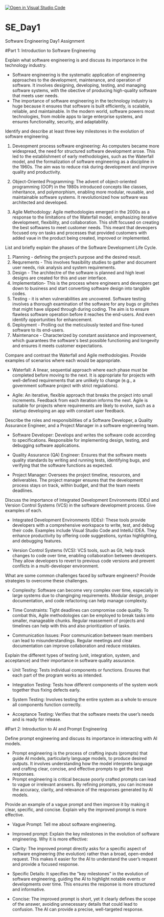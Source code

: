 [![Open in Visual Studio Code](https://classroom.github.com/assets/open-in-vscode-2e0aaae1b6195c2367325f4f02e2d04e9abb55f0b24a779b69b11b9e10269abc.svg)](https://classroom.github.com/online_ide?assignment_repo_id=18367640&assignment_repo_type=AssignmentRepo)
# SE_Day1
Software Engineering Day1 Assignment

#Part 1: Introduction to Software Engineering

Explain what software engineering is and discuss its importance in the technology industry.

- Software engineering is the systematic application of engineering approaches to the development, maintenance, and operation of software. It involves designing, developing, testing, and managing software systems, with the obective of producing high-quality software that meets user needs. 
- The importance of software engineering in the technology industry is huge because it ensures that software is built efficiently, is scalable, reliable, and maintainable. In the modern world, software powers most technologies, from mobile apps to large enterprise systems, and ensures functionality, security, and adaptability.


Identify and describe at least three key milestones in the evolution of software engineering.

1. Deveopment process software engineering: As computers became more widespread, the need for structured software development arose. This led to the establishment of early methodologies, such as the Waterfall model, and the formalization of software engineering as a discipline in the 1960s. The aim was to reduce risk during development and improve quality and productivity.

2. Object-Oriented Programming: The advent of object-oriented programming (OOP) in the 1980s introduced concepts like classes, inheritance, and polymorphism, enabling more modular, reusable, and maintainable software systems. It revolutionized how software was architected and developed.

3. Agile Methodology: Agile methodologies emerged in the 2000s as a response to the limitations of the Waterfall model, emphasizing iterative development, flexibility, and collaboration. This shift focused on creating the best softwares to meet customer needs. This meant that deveopers focused ony on tasks and processes that provided customers with added vaue in the product being created, improved or implemented.

List and briefly explain the phases of the Software Development Life Cycle.

1) Planning - defining the project’s purpose and the desired result. 
2) Requrements - This involves feasibility studies to gather and document user needs, risk analysis and system requirements.
3) Design - The architectre of the software is planned and high level designs are created for this and user interface.
4) Implementation- This is the process where engineers and deveopers get down to business and start converting software design into tangible codes.
5) Testing - it is when vulnerabilities are uncovered. Software testing involves a thorough examination of the software for any bugs or glitches that might have slipped through during coding. The aim is to ensure flawless software operation before it reaches the end-users. And even identify opportunities for enhancement.
6) Deployment - Prolling out the meticulously tested and fine-tuned software to its end-users.
7) Maintenance - Characterized by constant assistance and improvement, which guarantees the software's best possible functioning and longevity and ensures it meets customer expectations.
 
Compare and contrast the Waterfall and Agile methodologies. Provide examples of scenarios where each would be appropriate.

- Waterfall: A linear, sequential approach where each phase must be completed before moving to the next. It is appropriate for projects with well-defined requirements that are unlikely to change (e.g., a government software project with strict regulations).

- Agile: An iterative, flexible approach that breaks the project into small increments. Feedback from each iteration informs the next. Agile is suitable for projects where requirements are likely to evolve, such as a startup developing an app with constant user feedback.

Describe the roles and responsibilities of a Software Developer, a Quality Assurance Engineer, and a Project Manager in a software engineering team.

- Software Developer: Develops and writes the software code according to specifications. Responsible for implementing design, testing, and debugging software applications.

- Quality Assurance (QA) Engineer: Ensures that the software meets quality standards by writing and running tests, identifying bugs, and verifying that the software functions as expected.

- Project Manager: Oversees the project timeline, resources, and deliverables. The project manager ensures that the development process stays on track, within budget, and that the team meets deadlines.

Discuss the importance of Integrated Development Environments (IDEs) and Version Control Systems (VCS) in the software development process. Give examples of each.

- Integrated Development Environments (IDEs): These tools provide developers with a comprehensive workspace to write, test, and debug their code. Examples include Visual Studio Code and IntelliJ IDEA. They enhance productivity by offering code suggestions, syntax highlighting, and debugging features.

- Version Control Systems (VCS): VCS tools, such as Git, help track changes to code over time, enabling collaboration between developers. They allow developers to revert to previous code versions and prevent conflicts in a multi-developer environment.

What are some common challenges faced by software engineers? Provide strategies to overcome these challenges.

- Complexity: Software can become very complex over time, especially in large systems due to changinging requirements. Modular design, proper documentation, and code refactoring can help manage complexity.

- Time Constraints: Tight deadlines can compromise code quality. To combat this, Agile methodologies can be employed to break tasks into smaller, manageable chunks. Regular reassement of projects and timelines can help with this and also prioritization of tasks.

- Communication Issues: Poor communication between team members can lead to misunderstandings. Regular meetings and clear documentation can improve collaboration and reduce mistakes.

Explain the different types of testing (unit, integration, system, and acceptance) and their importance in software quality assurance.

- Unit Testing: Tests individual components or functions. Ensures that each part of the program works as intended.

- Integration Testing: Tests how different components of the system work together thus fixing defects early.

- System Testing: Involves testing the entire system as a whole to ensure all components function correctly.

- Acceptance Testing: Verifies that the software meets the user’s needs and is ready for release.

#Part 2: Introduction to AI and Prompt Engineering


Define prompt engineering and discuss its importance in interacting with AI models.

- Prompt engineering is the process of crafting inputs (prompts) that guide AI models, particularly language models, to produce desired outputs. It involves understanding how the model interprets language and crafting clear, concise, and effective prompts to get the best responses.
- Prompt engineering is critical because poorly crafted prompts can lead to vague or irrelevant answers. By refining prompts, you can increase the accuracy, clarity, and relevance of the responses generated by AI models.

Provide an example of a vague prompt and then improve it by making it clear, specific, and concise. Explain why the improved prompt is more effective.

- Vague Prompt: Tell me about software engineering.
- Improved prompt: Explain the key milestones in the evolution of software engineering.
Why it is more effective:

- Clarity: The improved prompt directly asks for a specific aspect of software engineering (the evolution) rather than a broad, open-ended request. This makes it easier for the AI to understand the user’s request and provide a focused response.

- Specific Details: It specifies the "key milestones" in the evolution of software engineering, guiding the AI to highlight notable events or developments over time. This ensures the response is more structured and informative.

- Concise: The improved prompt is short, yet it clearly defines the scope of the answer, avoiding unnecessary details that could lead to confusion. The AI can provide a precise, well-targeted response.
